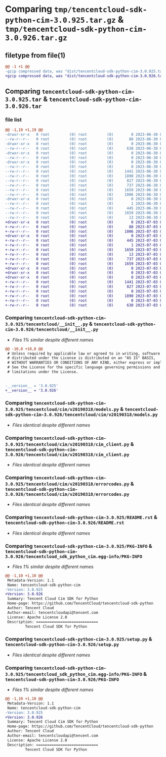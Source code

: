# Comparing `tmp/tencentcloud-sdk-python-cim-3.0.925.tar.gz` & `tmp/tencentcloud-sdk-python-cim-3.0.926.tar.gz`

## filetype from file(1)

```diff
@@ -1 +1 @@
-gzip compressed data, was "dist/tencentcloud-sdk-python-cim-3.0.925.tar", last modified: Fri Jun 30 02:03:22 2023, max compression
+gzip compressed data, was "dist/tencentcloud-sdk-python-cim-3.0.926.tar", last modified: Mon Jul  3 00:22:13 2023, max compression
```

## Comparing `tencentcloud-sdk-python-cim-3.0.925.tar` & `tencentcloud-sdk-python-cim-3.0.926.tar`

### file list

```diff
@@ -1,19 +1,19 @@
-drwxr-xr-x   0 root         (0) root         (0)        0 2023-06-30 02:03:22.000000 tencentcloud-sdk-python-cim-3.0.925/
--rw-r--r--   0 root         (0) root         (0)       88 2023-06-30 02:03:22.000000 tencentcloud-sdk-python-cim-3.0.925/setup.cfg
-drwxr-xr-x   0 root         (0) root         (0)        0 2023-06-30 02:03:22.000000 tencentcloud-sdk-python-cim-3.0.925/tencentcloud/
--rw-r--r--   0 root         (0) root         (0)      630 2023-06-30 02:03:22.000000 tencentcloud-sdk-python-cim-3.0.925/tencentcloud/__init__.py
-drwxr-xr-x   0 root         (0) root         (0)        0 2023-06-30 02:03:22.000000 tencentcloud-sdk-python-cim-3.0.925/tencentcloud/cim/
--rw-r--r--   0 root         (0) root         (0)        0 2023-06-30 02:03:22.000000 tencentcloud-sdk-python-cim-3.0.925/tencentcloud/cim/__init__.py
-drwxr-xr-x   0 root         (0) root         (0)        0 2023-06-30 02:03:22.000000 tencentcloud-sdk-python-cim-3.0.925/tencentcloud/cim/v20190318/
--rw-r--r--   0 root         (0) root         (0)        0 2023-06-30 02:03:22.000000 tencentcloud-sdk-python-cim-3.0.925/tencentcloud/cim/v20190318/__init__.py
--rw-r--r--   0 root         (0) root         (0)     1441 2023-06-30 02:03:22.000000 tencentcloud-sdk-python-cim-3.0.925/tencentcloud/cim/v20190318/models.py
--rw-r--r--   0 root         (0) root         (0)     1890 2023-06-30 02:03:22.000000 tencentcloud-sdk-python-cim-3.0.925/tencentcloud/cim/v20190318/cim_client.py
--rw-r--r--   0 root         (0) root         (0)      827 2023-06-30 02:03:22.000000 tencentcloud-sdk-python-cim-3.0.925/tencentcloud/cim/v20190318/errorcodes.py
--rw-r--r--   0 root         (0) root         (0)      737 2023-06-30 02:03:22.000000 tencentcloud-sdk-python-cim-3.0.925/README.rst
--rw-r--r--   0 root         (0) root         (0)     1659 2023-06-30 02:03:22.000000 tencentcloud-sdk-python-cim-3.0.925/PKG-INFO
--rw-r--r--   0 root         (0) root         (0)     1006 2023-06-30 02:03:22.000000 tencentcloud-sdk-python-cim-3.0.925/setup.py
-drwxr-xr-x   0 root         (0) root         (0)        0 2023-06-30 02:03:22.000000 tencentcloud-sdk-python-cim-3.0.925/tencentcloud_sdk_python_cim.egg-info/
--rw-r--r--   0 root         (0) root         (0)        1 2023-06-30 02:03:22.000000 tencentcloud-sdk-python-cim-3.0.925/tencentcloud_sdk_python_cim.egg-info/dependency_links.txt
--rw-r--r--   0 root         (0) root         (0)      445 2023-06-30 02:03:22.000000 tencentcloud-sdk-python-cim-3.0.925/tencentcloud_sdk_python_cim.egg-info/SOURCES.txt
--rw-r--r--   0 root         (0) root         (0)     1659 2023-06-30 02:03:22.000000 tencentcloud-sdk-python-cim-3.0.925/tencentcloud_sdk_python_cim.egg-info/PKG-INFO
--rw-r--r--   0 root         (0) root         (0)       13 2023-06-30 02:03:22.000000 tencentcloud-sdk-python-cim-3.0.925/tencentcloud_sdk_python_cim.egg-info/top_level.txt
+drwxr-xr-x   0 root         (0) root         (0)        0 2023-07-03 00:22:13.000000 tencentcloud-sdk-python-cim-3.0.926/
+-rw-r--r--   0 root         (0) root         (0)       88 2023-07-03 00:22:13.000000 tencentcloud-sdk-python-cim-3.0.926/setup.cfg
+-rw-r--r--   0 root         (0) root         (0)     1006 2023-07-03 00:22:13.000000 tencentcloud-sdk-python-cim-3.0.926/setup.py
+drwxr-xr-x   0 root         (0) root         (0)        0 2023-07-03 00:22:13.000000 tencentcloud-sdk-python-cim-3.0.926/tencentcloud_sdk_python_cim.egg-info/
+-rw-r--r--   0 root         (0) root         (0)      445 2023-07-03 00:22:13.000000 tencentcloud-sdk-python-cim-3.0.926/tencentcloud_sdk_python_cim.egg-info/SOURCES.txt
+-rw-r--r--   0 root         (0) root         (0)        1 2023-07-03 00:22:13.000000 tencentcloud-sdk-python-cim-3.0.926/tencentcloud_sdk_python_cim.egg-info/dependency_links.txt
+-rw-r--r--   0 root         (0) root         (0)     1659 2023-07-03 00:22:13.000000 tencentcloud-sdk-python-cim-3.0.926/tencentcloud_sdk_python_cim.egg-info/PKG-INFO
+-rw-r--r--   0 root         (0) root         (0)       13 2023-07-03 00:22:13.000000 tencentcloud-sdk-python-cim-3.0.926/tencentcloud_sdk_python_cim.egg-info/top_level.txt
+-rw-r--r--   0 root         (0) root         (0)      737 2023-07-03 00:22:13.000000 tencentcloud-sdk-python-cim-3.0.926/README.rst
+-rw-r--r--   0 root         (0) root         (0)     1659 2023-07-03 00:22:13.000000 tencentcloud-sdk-python-cim-3.0.926/PKG-INFO
+drwxr-xr-x   0 root         (0) root         (0)        0 2023-07-03 00:22:13.000000 tencentcloud-sdk-python-cim-3.0.926/tencentcloud/
+drwxr-xr-x   0 root         (0) root         (0)        0 2023-07-03 00:22:13.000000 tencentcloud-sdk-python-cim-3.0.926/tencentcloud/cim/
+drwxr-xr-x   0 root         (0) root         (0)        0 2023-07-03 00:22:13.000000 tencentcloud-sdk-python-cim-3.0.926/tencentcloud/cim/v20190318/
+-rw-r--r--   0 root         (0) root         (0)     1441 2023-07-03 00:22:13.000000 tencentcloud-sdk-python-cim-3.0.926/tencentcloud/cim/v20190318/models.py
+-rw-r--r--   0 root         (0) root         (0)      827 2023-07-03 00:22:13.000000 tencentcloud-sdk-python-cim-3.0.926/tencentcloud/cim/v20190318/errorcodes.py
+-rw-r--r--   0 root         (0) root         (0)        0 2023-07-03 00:22:13.000000 tencentcloud-sdk-python-cim-3.0.926/tencentcloud/cim/v20190318/__init__.py
+-rw-r--r--   0 root         (0) root         (0)     1890 2023-07-03 00:22:13.000000 tencentcloud-sdk-python-cim-3.0.926/tencentcloud/cim/v20190318/cim_client.py
+-rw-r--r--   0 root         (0) root         (0)        0 2023-07-03 00:22:13.000000 tencentcloud-sdk-python-cim-3.0.926/tencentcloud/cim/__init__.py
+-rw-r--r--   0 root         (0) root         (0)      630 2023-07-03 00:22:13.000000 tencentcloud-sdk-python-cim-3.0.926/tencentcloud/__init__.py
```

### Comparing `tencentcloud-sdk-python-cim-3.0.925/tencentcloud/__init__.py` & `tencentcloud-sdk-python-cim-3.0.926/tencentcloud/__init__.py`

 * *Files 1% similar despite different names*

```diff
@@ -10,8 +10,8 @@
 # Unless required by applicable law or agreed to in writing, software
 # distributed under the License is distributed on an "AS IS" BASIS,
 # WITHOUT WARRANTIES OR CONDITIONS OF ANY KIND, either express or implied.
 # See the License for the specific language governing permissions and
 # limitations under the License.
 
 
-__version__ = '3.0.925'
+__version__ = '3.0.926'
```

### Comparing `tencentcloud-sdk-python-cim-3.0.925/tencentcloud/cim/v20190318/models.py` & `tencentcloud-sdk-python-cim-3.0.926/tencentcloud/cim/v20190318/models.py`

 * *Files identical despite different names*

### Comparing `tencentcloud-sdk-python-cim-3.0.925/tencentcloud/cim/v20190318/cim_client.py` & `tencentcloud-sdk-python-cim-3.0.926/tencentcloud/cim/v20190318/cim_client.py`

 * *Files identical despite different names*

### Comparing `tencentcloud-sdk-python-cim-3.0.925/tencentcloud/cim/v20190318/errorcodes.py` & `tencentcloud-sdk-python-cim-3.0.926/tencentcloud/cim/v20190318/errorcodes.py`

 * *Files identical despite different names*

### Comparing `tencentcloud-sdk-python-cim-3.0.925/README.rst` & `tencentcloud-sdk-python-cim-3.0.926/README.rst`

 * *Files identical despite different names*

### Comparing `tencentcloud-sdk-python-cim-3.0.925/PKG-INFO` & `tencentcloud-sdk-python-cim-3.0.926/tencentcloud_sdk_python_cim.egg-info/PKG-INFO`

 * *Files 1% similar despite different names*

```diff
@@ -1,10 +1,10 @@
 Metadata-Version: 1.1
 Name: tencentcloud-sdk-python-cim
-Version: 3.0.925
+Version: 3.0.926
 Summary: Tencent Cloud Cim SDK for Python
 Home-page: https://github.com/TencentCloud/tencentcloud-sdk-python
 Author: Tencent Cloud
 Author-email: tencentcloudapi@tencent.com
 License: Apache License 2.0
 Description: ============================
         Tencent Cloud SDK for Python
```

### Comparing `tencentcloud-sdk-python-cim-3.0.925/setup.py` & `tencentcloud-sdk-python-cim-3.0.926/setup.py`

 * *Files identical despite different names*

### Comparing `tencentcloud-sdk-python-cim-3.0.925/tencentcloud_sdk_python_cim.egg-info/PKG-INFO` & `tencentcloud-sdk-python-cim-3.0.926/PKG-INFO`

 * *Files 1% similar despite different names*

```diff
@@ -1,10 +1,10 @@
 Metadata-Version: 1.1
 Name: tencentcloud-sdk-python-cim
-Version: 3.0.925
+Version: 3.0.926
 Summary: Tencent Cloud Cim SDK for Python
 Home-page: https://github.com/TencentCloud/tencentcloud-sdk-python
 Author: Tencent Cloud
 Author-email: tencentcloudapi@tencent.com
 License: Apache License 2.0
 Description: ============================
         Tencent Cloud SDK for Python
```

